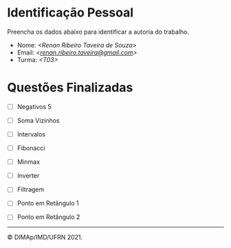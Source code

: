 ﻿# Identificação Pessoal

Preencha os dados abaixo para identificar a autoria do trabalho.

- Nome: *\<Renan Ribeiro Taveira de Souza>*
- Email: *\<renan.ribeiro.taveira@gmail.com>*
- Turma: *\<T03>*

# Questões Finalizadas

- [ ] Negativos 5
- [ ] Soma Vizinhos
- [ ] Intervalos
- [ ] Fibonacci
- [ ] Minmax
- [ ] Inverter
- [ ] Filtragem
- [ ] Ponto em Retângulo 1
- [ ] Ponto em Retângulo 2


--------
&copy; DIMAp/IMD/UFRN 2021.
